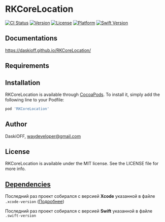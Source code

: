 # RKCoreLocation

[![CI Status](https://img.shields.io/travis/DaskiOFF/RKCoreLocation.svg?style=flat)](https://travis-ci.org/DaskiOFF/RKCoreLocation)
[![Version](https://img.shields.io/cocoapods/v/RKCoreLocation.svg?style=flat)](https://cocoapods.org/pods/RKCoreLocation)
[![License](https://img.shields.io/cocoapods/l/RKCoreLocation.svg?style=flat)](https://cocoapods.org/pods/RKCoreLocation)
[![Platform](https://img.shields.io/cocoapods/p/RKCoreLocation.svg?style=flat)](https://cocoapods.org/pods/RKCoreLocation)
[![Swift Version](https://img.shields.io/badge/Swift-4.1-brightgreen.svg?style=flat)](https://developer.apple.com/swift)

## Documentations

https://daskioff.github.io/RKCoreLocation/

## Requirements

## Installation

RKCoreLocation is available through [CocoaPods](https://cocoapods.org). To install
it, simply add the following line to your Podfile:

```ruby
pod 'RKCoreLocation'
```

## Author

DaskiOFF, waydeveloper@gmail.com

## License

RKCoreLocation is available under the MIT license. See the LICENSE file for more info.

## [Dependencies](https://ios-factor.com/dependencies)
Последний раз проект собирался с версией **Xcode** указанной в файле ```.xcode-version``` ([Подробнее](https://github.com/fastlane/ci/blob/master/docs/xcode-version.md))

Последний раз проект собирался с версией **Swift** указанной в файле ```.swift-version```
